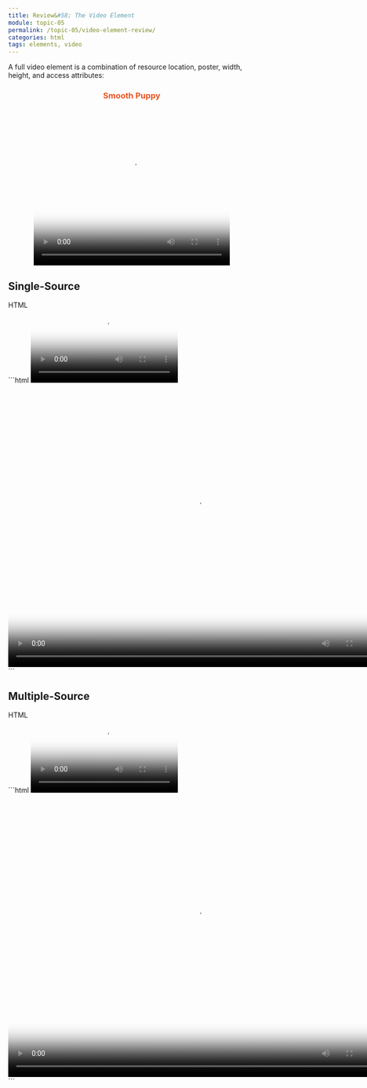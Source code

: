 ```yaml
---
title: Review&#58; The Video Element
module: topic-05
permalink: /topic-05/video-element-review/
categories: html
tags: elements, video
---
```


<div class="divider-heading"></div>


A full video element is a combination of resource location, poster, width, height, and access attributes:

<div class="external-embed" style="text-align: center;">
	<h3 style="color: #E95420">Smooth Puppy</h3>
	<video poster="../img/duckett-puppy-poster.png" width="400" height="320" preload controls>
		<source src="../media/duckett-puppy.mp4" type='video/mp4;codecs="avc1.42E01E, mp4a.40.2"'>
		<source src="../media/duckett-puppy.webm" type='video/webm;codecs="vp8, vorbis"'>
		<p>A video of a puppy playing in the snow.</p>
		<p>Sorry, your browser does not support the video tag.</p>
	</video>
</div>


## Single-Source


<div id="code-heading">HTML</div>
```html
<video src="#" poster="#" width="" height="" preload controls></video>


<!-- For example... -->
<video src="./media/duckett-puppy.mp4" poster="./images/duckett-puppy-poster.png" width="768" height="576" preload controls>
  <p>Sorry, your browser does not support the video tag.</p>
</video>
```


<div class="divider-pg"></div>


## Multiple-Source


<div id="code-heading">HTML</div>
```html
<video poster="#" width="" height="" preload controls>
  <source src="#" type="">
  <source src="#" type="">
</video>


<!-- For example... -->
<video poster="./images/duckett-puppy-poster.png" width="768" height="576" preload controls loop>
  <source src="./media/ducket-puppy.mp4" type='video/mp4;codecs="avc1.42E01E, mp4a.40.2"'>
  <source src="./media/duckett-puppy.webm" type='video/webm;codecs="vp8, vorbis"'>
  <p>A video of a puppy playing in the snow.</p>
  <p>Sorry, your browser does not support the video tag.</p>
</video>
```
